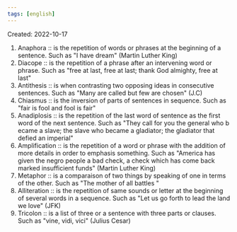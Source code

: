 ```yaml
---
tags: [english] 
---
```

Created: 2022-10-17

 1. Anaphora :: is the repetition of words or phrases at the beginning of a sentence. Such as "I have dream" (Martin Luther King) 
 2. Diacope :: is the repetition of a phrase after an intervening word or phrase. Such as "free at last, free at last; thank God almighty, free at last"
 3. Antithesis :: is when contrasting two opposing ideas in consecutive sentences. Such as "Many are called but few are chosen" (J.C) 
 4. Chiasmus :: is the inversion of parts of sentences in sequence. Such as "fair is fool and fool is fair" 
 5. Anadiplosis :: is the repetition of the last word of sentence as the first word of the next sentence. Such as "They call for you the general who b ecame a slave; the slave who became a gladiator; the gladiator that defied an imperial" 
 6. Amplification :: is the repetition of a word or phrase with the addition of more details in order to emphasis something. Such as "America has given the negro people a bad check, a check which has come back marked insufficient funds" (Martin Luther King) 
 7. Metaphor :: is a comparaison of two things by speaking of one in terms of the other. Such as "The mother of all battles " 
 8. Alliteration :: is the repetition of same sounds or letter at the beginning of several words in a sequence. Such as "Let us go forth to lead the land we love" (JFK) 
 9. Tricolon :: is a list of three or a sentence with three parts or clauses. Such as "vine, vidi,  vici" (Julius Cesar) 